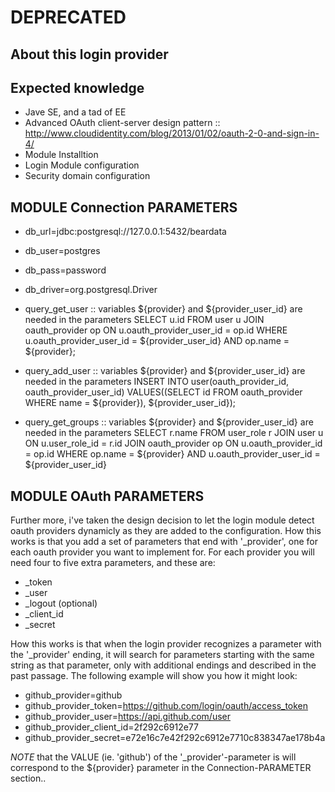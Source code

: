 DEPRECATED
====

About this login provider 
----

Expected knowledge
----
* Jave SE, and a tad of EE
* Advanced OAuth client-server design pattern :: http://www.cloudidentity.com/blog/2013/01/02/oauth-2-0-and-sign-in-4/
* Module Installtion 
* Login Module configuration
* Security domain configuration


MODULE Connection PARAMETERS
----
* db_url=jdbc:postgresql://127.0.0.1:5432/beardata
* db_user=postgres
* db_pass=password
* db_driver=org.postgresql.Driver
* query_get_user :: variables ${provider} and ${provider_user_id} are needed in the parameters
SELECT u.id FROM user u 
JOIN oauth_provider op ON u.oauth_provider_user_id = op.id 
WHERE u.oauth_provider_user_id = ${provider_user_id} 
AND op.name = ${provider};

* query_add_user :: variables ${provider} and ${provider_user_id} are needed in the parameters
INSERT INTO user(oauth_provider_id, oauth_provider_user_id) 
VALUES((SELECT id FROM oauth_provider WHERE name = ${provider}), ${provider_user_id});

* query_get_groups :: variables ${provider} and ${provider_user_id} are needed in the parameters
SELECT r.name 
FROM user_role r 
JOIN user u ON u.user_role_id = r.id 
JOIN oauth_provider op ON u.oauth_provider_id = op.id 
WHERE op.name = ${provider} 
AND u.oauth_provider_user_id = ${provider_user_id}

MODULE OAuth PARAMETERS
----
Further more, i've taken the design decision to let the login module detect oauth providers dynamicly as they are added to the configuration.
How this works is that you add a set of parameters that end with '_provider', one for each oauth provider you want to implement for. For each provider you will need four to five extra parameters, and these are:
* _token
* _user
* _logout (optional)
* _client_id
* _secret

How this works is that when the login provider recognizes a parameter with the '_provider' ending, it will search for parameters starting with the same string as that parameter, only with additional endings and described in the past passage. The following example will show you how it might look:
* github_provider=github
* github_provider_token=https://github.com/login/oauth/access_token
* github_provider_user=https://api.github.com/user
* github_provider_client_id=2f292c6912e77
* github_provider_secret=e72e16c7e42f292c6912e7710c838347ae178b4a

*NOTE* that the VALUE (ie. 'github') of the '_provider'-parameter is will correspond to the ${provider} parameter in the Connection-PARAMETER section..
